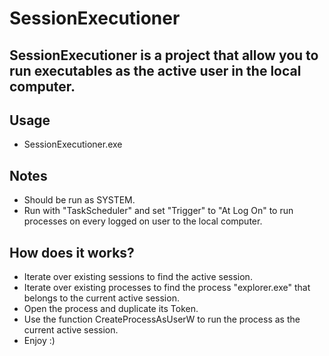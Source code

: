 # SessionExecutioner

  ## SessionExecutioner is a project that allow you to run executables as the active user in the local computer.

  ## Usage
  
  * SessionExecutioner.exe <PathToFile>
  
  ## Notes
  
  * Should be run as SYSTEM.
  * Run with "TaskScheduler" and set "Trigger" to "At Log On" to run processes on every logged on user to the local computer.

  ## How does it works?
  
  * Iterate over existing sessions to find the active session.
  * Iterate over existing processes to find the process "explorer.exe" that belongs to the current active session.
  * Open the process and duplicate its Token.
  * Use the function CreateProcessAsUserW to run the process as the current active session.
  * Enjoy :)



